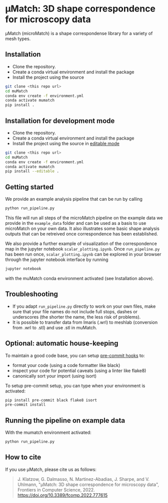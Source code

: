 # µMatch: 3D shape correspondence for microscopy data

 µMatch (microMatch) is a shape correspondense library for a variety of mesh types.

## Installation

 - Clone the repository.
 - Create a conda virtual environment and install the package
 - Install the project using the source
```bash
git clone <this repo url>
cd muMatch
conda env create -f environment.yml
conda activate mumatch
pip install .
```

## Installation for development mode

 - Clone the repository.
 - Create a conda virtual environment and install the package
 - Install the project using the source in [editable mode](https://packaging.python.org/guides/distributing-packages-using-setuptools/#working-in-development-mode)
```bash
git clone <this repo url>
cd muMatch
conda env create -f environment.yml
conda activate mumatch
pip install --editable .
```

## Getting started

We provide an example analysis pipeline that can be run by calling

```bash
python run_pipeline.py
```

This file will run all steps of the microMatch pipeline on the example data we provide in the `example_data` folder and can be used as a basis to use microMatch on your own data. It also illustrates some basic shape analysis outputs that can be retreived once correspondence has been established.

We also provide a further example of visualization of the correspondence map in the jupyter notebook `scalar_plotting.ipynb`. Once `run_pipeline.py` has been run once, `scalar_plotting.ipynb` can be explored in your browser through the jupyter notebook interface by running

```bash
jupyter notebook
```

with the muMatch conda environment activated (see Installation above).


## Troubleshooting

- If you adapt `run_pipeline.py` directly to work on your own files, make sure that your file names do not include full stops, dashes or underscores (the shorter the name, the less risk of problems). 
- It is possible to transfer data from Imaris (.wrl) to meshlab (conversion from .wrl to .stl) and use .stl in muMatch.


## Optional: automatic house-keeping

To maintain a good code base, you can setup [pre-commit hooks](https://git-scm.com/book/en/v2/Customizing-Git-Git-Hooks) to:
 - format your code (using a code formatter like black)
 - inspect your code for potential caveats (using a linter like flake8)
 - canonically sort your import (using isort)

To setup pre-commit setup, you can type when your environment is activated:
```bash
pip install pre-commit black flake8 isort
pre-commit install
```

## Running the pipeline on example data

With the mumatch environment activated: 
```bash
python run_pipeline.py
```

## How to cite

If you use µMatch, please cite us as follows:

> J. Klatzow, G. Dalmasso, N. Martinez-Abadias, J. Sharpe, and V. Uhlmann, "μMatch: 3D shape correspondence for microscopy data", Frontiers in Computer Science, 2022. https://doi.org/10.3389/fcomp.2022.777615
